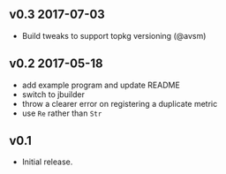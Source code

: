 ## v0.3 2017-07-03

- Build tweaks to support topkg versioning (@avsm)

## v0.2 2017-05-18

- add example program and update README
- switch to jbuilder
- throw a clearer error on registering a duplicate metric
- use `Re` rather than `Str`

## v0.1

- Initial release.
